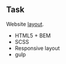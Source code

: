 ## Task

Website [layout](https://www.figma.com/design/C4PXRgbebIOSfqeAuu2RwG/digital-design?node-id=0-1&p=f&t=cupRrbpx6qtsIcma-0).

- HTML5 + BEM 
- SCSS 
- Responsive layout
- gulp